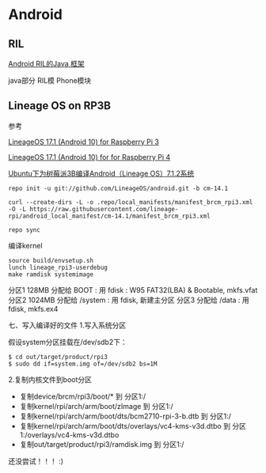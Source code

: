 Android
=====

RIL
----
[Android RIL的Java 框架](http://mp.weixin.qq.com/s?__biz=MzIxNjU5MzAxMw==&mid=2247484836&idx=2&sn=88eecc283690db180f7f5646d6a6831c&chksm=9787e2bea0f06ba8f78999080a81942984f75b8db86e4845a6671044e613b41433d10bda71f3&mpshare=1&scene=24&srcid=1111nKtRvQyiG8zwkUUr68Aa&sharer_sharetime=1605052874338&sharer_shareid=ecace1467fd81ffbadc2260cf4ccea17#rd)

java部分
	RIL模
	Phone模块

Lineage OS on RP3B
----
参考

[LineageOS 17.1 (Android 10) for Raspberry Pi 3](https://konstakang.com/devices/rpi3/LineageOS17.1/)

[LineageOS 17.1 (Android 10) for for Raspberry Pi 4](https://konstakang.com/devices/rpi4/LineageOS17.1/)

[Ubuntu下为树莓派3B编译Android（Lineage OS）7.1.2系统](https://blog.csdn.net/babyshan1/article/details/78894600)


	repo init -u git://github.com/LineageOS/android.git -b cm-14.1

	curl --create-dirs -L -o .repo/local_manifests/manifest_brcm_rpi3.xml -O -L https://raw.githubusercontent.com/lineage-rpi/android_local_manifest/cm-14.1/manifest_brcm_rpi3.xml

	repo sync

编译kernel

	source build/envsetup.sh
	lunch lineage_rpi3-userdebug
	make ramdisk systemimage

分区1 128MB 分配给 BOOT : 用 fdisk : W95 FAT32(LBA) & Bootable, mkfs.vfat
分区2 1024MB 分配给 /system : 用 fdisk, 新建主分区
分区3 分配给  /data : 用 fdisk, mkfs.ex4

七、写入编译好的文件
1.写入系统分区

假设system分区挂载在/dev/sdb2下：

	$ cd out/target/product/rpi3
	$ sudo dd if=system.img of=/dev/sdb2 bs=1M

2.复制内核文件到boot分区

-  复制device/brcm/rpi3/boot/* 到 分区1:/
-  复制kernel/rpi/arch/arm/boot/zImage 到 分区1:/
-  复制kernel/rpi/arch/arm/boot/dts/bcm2710-rpi-3-b.dtb 到 分区1:/
-  复制kernel/rpi/arch/arm/boot/dts/overlays/vc4-kms-v3d.dtbo 到 分区1:/overlays/vc4-kms-v3d.dtbo
-  复制out/target/product/rpi3/ramdisk.img 到 分区1:/

还没尝试！！！
:)
